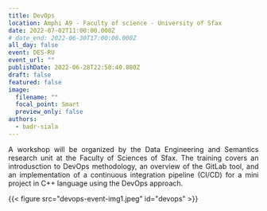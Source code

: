 ```yaml
---
title: DevOps
location: Amphi A9 - Faculty of science - University of Sfax
date: 2022-07-02T11:00:00.000Z
# date_end: 2022-06-30T17:00:00.000Z
all_day: false
event: DES-RU
event_url: ""
publishDate: 2022-06-28T22:50:40.880Z
draft: false
featured: false
image:
  filename: ""
  focal_point: Smart
  preview_only: false
authors:
  - badr-siala
---
```

<div style="text-align: justify">
A workshop will be organized by the Data Engineering and Semantics research unit at the Faculty of Sciences of Sfax. The training covers an introdusction to DevOps methodology, an overview of the GitLab tool, and an implementation of a continuous integration pipeline (CI/CD) for a mini project in C++ language using the DevOps approach.</br>
</div>

 {{< figure src="devops-event-img1.jpeg" id="devops" >}}
